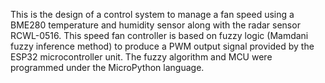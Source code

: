This is the design of a control system to manage a fan speed using a BME280 temperature and humidity sensor along with the radar sensor RCWL-0516. This speed fan controller is based on fuzzy logic (Mamdani fuzzy inference method) to produce a PWM output signal provided by the ESP32 microcontroller unit. The fuzzy algorithm and MCU were programmed under the MicroPython language.
